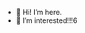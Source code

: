 - 👋 Hi! I’m here.
- 👀 I’m interested!!!6


<!---
mxxmxxm2/mxxmxxm2 is a ✨ special ✨ repository because its `README.md` (this file) appears on your GitHub profile.
You can click the Preview link to take a look at your changes.
--->
